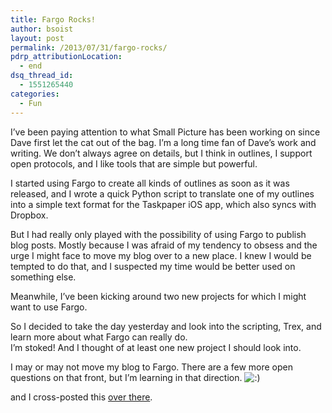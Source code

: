 ```yaml
---
title: Fargo Rocks!
author: bsoist
layout: post
permalink: /2013/07/31/fargo-rocks/
pdrp_attributionLocation:
  - end
dsq_thread_id:
  - 1551265440
categories:
  - Fun
---
```

I&#8217;ve been paying attention to what Small Picture has been working on since Dave first let the cat out of the bag. I&#8217;m a long time fan of Dave&#8217;s work and writing. We don&#8217;t always agree on details, but I think in outlines, I support open protocols, and I like tools that are simple but powerful.

I started using Fargo to create all kinds of outlines as soon as it was released, and I wrote a quick Python script to translate one of my outlines into a simple text format for the Taskpaper iOS app, which also syncs with Dropbox.

But I had really only played with the possibility of using Fargo to publish blog posts. Mostly because I was afraid of my tendency to obsess and the urge I might face to move my blog over to a new place. I knew I would be tempted to do that, and I suspected my time would be better used on something else.

Meanwhile, I&#8217;ve been kicking around two new projects for which I might want to use Fargo.

So I decided to take the day yesterday and look into the scripting, Trex, and learn more about what Fargo can really do.  
I&#8217;m stoked! And I thought of at least one new project I should look into.

I may or may not move my blog to Fargo. There are a few more open questions on that front, but I&#8217;m learning in that direction. <img src='http://archive.whsjr.soistmann.com/oped/wp-includes/images/smilies/icon_smile.gif' alt=':)' class='wp-smiley' /> 

and I cross-posted this [over there][1].

 [1]: http://bsoist.smallpict.com/2013/07/31/fargoRocks